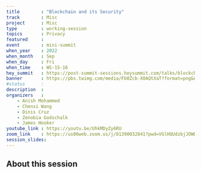 ```yaml
---
title        : "Blockchain and its Security"
track        : Misc
project      : Misc
type         : working-session
topics       : Privacy
featured     :
event        : mini-summit
when_year    : 2022
when_month   : Sep
when_day     : Fri
when_time    : WS-15-16
hey_summit   : https://post-summit-sessions.heysummit.com/talks/blockchain-and-its-security-1
banner       : https://pbs.twimg.com/media/Fb0Zcb-X0AQtXaT?format=png&name=small
#status      : 
description  :
organizers   :
    - Anish Mohammed     
    - Chenxi Wang
    - Dinis Cruz
    - Zenobia Godschalk
    - James Hooker
youtube_link : https://youtu.be/UhkMDyZy6RU
zoom_link    : https://us06web.zoom.us/j/81390032841?pwd=VGlHQUdzbjJOWDV0Q29iZjBxUFlEZz09
session_slides:
---
```




## About this session
